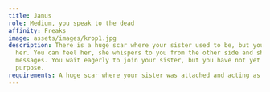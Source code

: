 ```yaml
---
title: Janus
role: Medium, you speak to the dead
affinity: Freaks
image: assets/images/krop1.jpg
description: There is a huge scar where your sister used to be, but you never lost
  her. You can feel her, she whispers to you from the other side and she delivers
  messages. You wait eagerly to join your sister, but you have not yet fulfilled your
  purpose.
requirements: A huge scar where your sister was attached and acting as a medium
---
```


